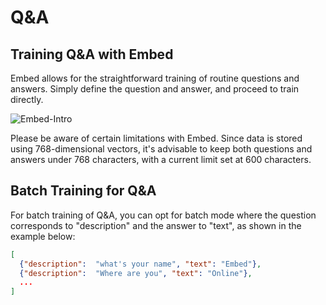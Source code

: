 # Q&A


## Training Q&A with Embed

Embed allows for the straightforward training of routine questions and answers. Simply define the question and answer, and proceed to train directly.

![Embed-Intro](/img/embed/train_qa.png)

Please be aware of certain limitations with Embed. Since data is stored using 768-dimensional vectors, it's advisable to keep both questions and answers under 768 characters, with a current limit set at 600 characters.


## Batch Training for Q&A

For batch training of Q&A, you can opt for batch mode where the question corresponds to "description" and the answer to "text", as shown in the example below:


```json
[
  {"description":  "what's your name", "text": "Embed"},
  {"description":  "Where are you", "text": "Online"},
  ...
]

```

